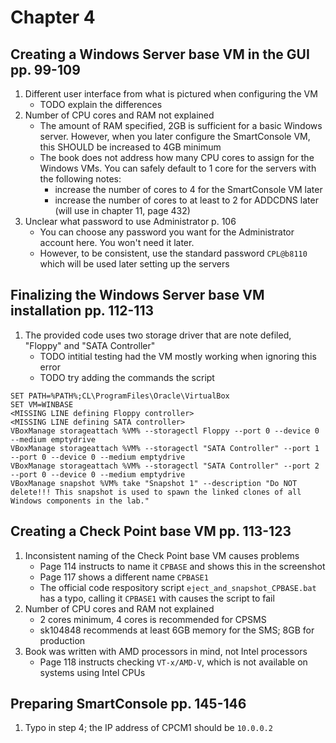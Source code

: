 # Chapter 4

## Creating a Windows Server base VM in the GUI pp. 99-109
1. Different user interface from what is pictured when configuring the VM
    - TODO explain the differences
2. Number of CPU cores and RAM not explained
    - The amount of RAM specified, 2GB is sufficient for a basic Windows server. However, when you later configure the SmartConsole VM, this SHOULD be increased to 4GB minimum
    - The book does not address how many CPU cores to assign for the Windows VMs. You can safely default to 1 core for the servers with the following notes:
      - increase the number of cores to 4 for the SmartConsole VM later
      - increase the number of cores to at least to 2 for ADDCDNS later (will use in chapter 11, page 432)
3. Unclear what password to use Administrator p. 106
    - You can choose any password you want for the Administrator account here. You won't need it later.
    - However, to be consistent, use the standard password `CPL@b8110` which will be used later setting  up the servers
## Finalizing the Windows Server base VM installation pp. 112-113
1. The provided code uses two storage driver that are note defiled, "Floppy" and "SATA Controller"
    - TODO intitial testing had the VM mostly working when ignoring this error
    - TODO try adding the commands the script

```
SET PATH=%PATH%;CL\ProgramFiles\Oracle\VirtualBox
SET VM=WINBASE
<MISSING LINE defining Floppy controller>
<MISSING LINE defining SATA controller>
VBoxManage storageattach %VM% --storagectl Floppy --port 0 --device 0 --medium emptydrive
VBoxManage storageattach %VM% --storagectl "SATA Controller" --port 1 --port 0 --device 0 --medium emptydrive
VBoxManage storageattach %VM% --storagectl "SATA Controller" --port 2 --port 0 --device 0 --medium emptydrive
VBoxManage snapshot %VM% take "Snapshot 1" --description "Do NOT delete!!! This snapshot is used to spawn the linked clones of all Windows components in the lab."
```
## Creating a Check Point base VM pp. 113-123
1. Inconsistent naming of the Check Point base VM causes problems
    - Page 114 instructs to name it `CPBASE` and shows this in the screenshot
    - Page 117 shows a different name `CPBASE1`
    - The official code respository script  `eject_and_snapshot_CPBASE.bat` has a typo, calling it `CPBASE1` with causes the script to fail
2. Number of CPU cores and RAM not explained
     - 2 cores minimum, 4 cores is recommended for CPSMS
     - sk104848 recommends at least 6GB memory for the SMS; 8GB for production
3. Book was written with AMD processors in mind, not Intel processors
    - Page 118 instructs checking `VT-x/AMD-V`, which is not available on systems using Intel CPUs
## Preparing SmartConsole pp. 145-146
1. Typo in step 4; the IP address of CPCM1 should be `10.0.0.2`
